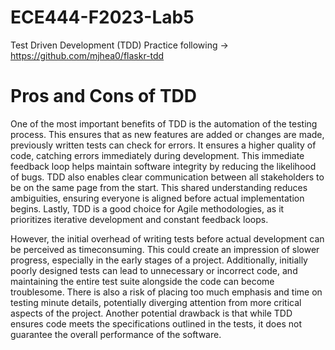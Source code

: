 # ECE444-F2023-Lab5
Test Driven Development (TDD) Practice following -> https://github.com/mjhea0/flaskr-tdd

# Pros and Cons of TDD
One of the most important benefits of TDD is the automation of the testing process. This ensures that as new features are added or changes are made, previously written tests can check for errors. It ensures a higher quality of code, catching errors immediately during development. This immediate feedback loop helps maintain software integrity by reducing the likelihood of bugs. TDD also enables clear communication between all stakeholders to be on the same page from the start. This shared understanding reduces ambiguities, ensuring everyone is aligned before actual implementation begins. Lastly, TDD is a good choice for Agile methodologies, as it prioritizes iterative development and constant feedback loops.

However, the initial overhead of writing tests before actual development can be perceived as timeconsuming. This could create an impression of slower progress, especially in the early stages of a project. Additionally, initially poorly designed tests can lead to unnecessary or incorrect code, and maintaining the entire test suite alongside the code can become troublesome. There is also a risk of placing too much emphasis and time on testing minute details, potentially diverging attention from more critical aspects of the project. Another potential drawback is that while TDD ensures code meets the specifications outlined in the tests, it does not guarantee the overall performance of the software. 
